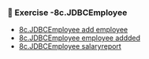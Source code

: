 ### 📝 Exercise -8c.JDBCEmployee

 
- [8c.JDBCEmployee  add employee ](https://github.com/DiyaRai04/java-programs/blob/main/8c.JDBCEmployee/Addemployee(1).png)
- [8c.JDBCEmployee  employee addded ](https://github.com/DiyaRai04/java-programs/blob/main/8c.JDBCEmployee/Addemployee(2).png)
- [8c.JDBCEmployee  salaryreport  ](https://github.com/DiyaRai04/java-programs/blob/main/8c.JDBCEmployee/Addemployee(3).png)
